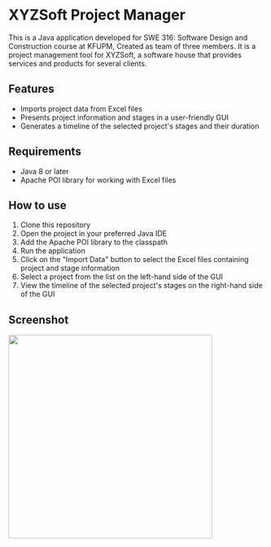 # XYZSoft Project Manager

This is a Java application developed for SWE 316: Software Design and Construction course at KFUPM, Created as team of three members.
It is a project management tool for XYZSoft, a software house that provides services and products for several clients. 

## Features
- Imports project data from Excel files
- Presents project information and stages in a user-friendly GUI
- Generates a timeline of the selected project's stages and their duration

## Requirements
- Java 8 or later
- Apache POI library for working with Excel files

## How to use
1. Clone this repository
2. Open the project in your preferred Java IDE
3. Add the Apache POI library to the classpath
4. Run the application
5. Click on the "Import Data" button to select the Excel files containing project and stage information
6. Select a project from the list on the left-hand side of the GUI
7. View the timeline of the selected project's stages on the right-hand side of the GUI

## Screenshot

<img src="https://user-images.githubusercontent.com/65549274/232628757-eaba92ff-45c7-42d9-9915-813f272d49f4.jpg" width="400">

